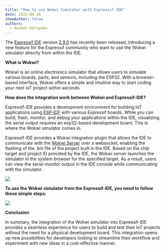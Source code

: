 ```yaml
---
title: "How to use Wokwi Simulator with Espressif-IDE"
date: 2023-04-16
showAuthor: false
authors: 
  - kondal-kolipaka
---
```

The [Espressif IDE](https://github.com/espressif/idf-eclipse-plugin/blob/master/docs/Espressif-IDE.md) version [2.9.0](https://github.com/espressif/idf-eclipse-plugin/releases/tag/v2.9.0) has recently been released, introducing a new feature for the Espressif community who want to use the Wokwi simulator directly from within the IDE.

__What is Wokwi?__ 

Wokwi is an online electronics simulator that allows users to simulate various boards, parts, and sensors, including the ESP32. With a browser-based interface, Wokwi offers a simple and intuitive way to start coding your next IoT project within seconds.

__How does the integration work between Wokwi and Espressif-IDE?__ 

Espressif-IDE provides a development environment for building IoT applications using [ESP-IDF](https://github.com/espressif/esp-idf) with various Espressif boards. While you can build, flash, monitor, and debug your applications within the IDE, visualizing the serial output requires an esp32-based development board. This is where the Wokwi simulator comes in.

Espressif-IDE provides a Wokwi integration plugin that allows the IDE to communicate with the [Wokwi Server](https://github.com/MabezDev/wokwi-server/) over a websocket, enabling the flashing of the .bin file of the project built in the IDE. Based on the chip target and project ID provided by the IDE, the Wokwi server launches the simulator in the system browser for the specified target. As a result, users can view the serial monitor output in the IDE console while communicating with the simulator.

![](https://miro.medium.com/v2/resize:fit:640/format:webp/1*8y4vcOt9UW59QmTqXNVm7g.png)

__To use the Wokwi simulator from the Espressif-IDE, you need to follow these simple steps:__ 

![](https://miro.medium.com/v2/resize:fit:640/format:webp/1*4mR4t22FmFZOeeyhSFOjRg.gif)

__Conclusion__ 

In summary, the integration of the Wokwi simulator into Espressif-IDE provides a seamless experience for users to build and test their IoT projects without the need for a physical development board. This integration opens up new possibilities for developers looking to streamline their workflow and experiment with new ideas in a cost-effective manner.
